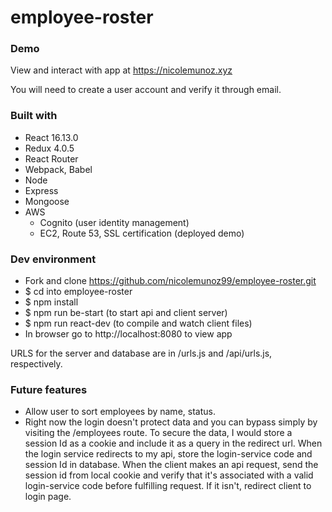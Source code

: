 # employee-roster

### Demo
View and interact with app at https://nicolemunoz.xyz

You will need to create a user account and verify it through email.

### Built with
- React 16.13.0
- Redux 4.0.5
- React Router
- Webpack, Babel
- Node
- Express
- Mongoose
- AWS
  - Cognito (user identity management)
  - EC2, Route 53, SSL certification (deployed demo)


### Dev environment
- Fork and clone https://github.com/nicolemunoz99/employee-roster.git
- $ cd into employee-roster
- $ npm install
- $ npm run be-start (to start api and client server)
- $ npm run react-dev (to compile and watch client files)
- In browser go to http://localhost:8080 to view app

URLS for the server and database are in /urls.js and /api/urls.js, respectively.

### Future features
- Allow user to sort employees by name, status.
- Right now the login doesn't protect data and you can bypass simply by visiting the /employees route. To secure the data,
I would store a session Id as a cookie and include it as a query in the redirect url. When the login service redirects to my api,
store the login-service code and session Id in database. When the client makes an api request, send the session id from local
cookie and verify that it's associated with a valid login-service code before fulfilling request. If it isn't, redirect client
to login page.
